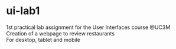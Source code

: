 # ui-lab1
1st practical lab assignment for the User Interfaces course @UC3M\
Creation of a webpage to review restaurants\
For desktop, tablet and mobile

